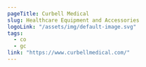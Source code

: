```yaml
---
pageTitle: Curbell Medical
slug: Healthcare Equipment and Accessories
logoLink: "/assets/img/default-image.svg"
tags:
  - co
  - gc
link: "https://www.curbellmedical.com/"
---
```


